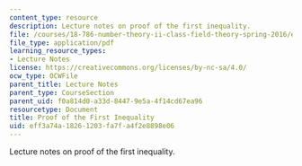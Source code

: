 ```yaml
---
content_type: resource
description: Lecture notes on proof of the first inequality.
file: /courses/18-786-number-theory-ii-class-field-theory-spring-2016/eff3a74a18261203fa7fa4f2e8898e06_MIT18_786S16_lec20.pdf
file_type: application/pdf
learning_resource_types:
- Lecture Notes
license: https://creativecommons.org/licenses/by-nc-sa/4.0/
ocw_type: OCWFile
parent_title: Lecture Notes
parent_type: CourseSection
parent_uid: f0a814d0-a33d-8447-9e5a-4f14cd67ea96
resourcetype: Document
title: Proof of the First Inequality
uid: eff3a74a-1826-1203-fa7f-a4f2e8898e06
---
```

Lecture notes on proof of the first inequality.